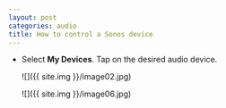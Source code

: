 ```yaml
---
layout: post
categories: audio
title: How to control a Sonos device
---
```


 * Select **My Devices**. Tap on the desired audio device.

    ![]({{ site.img }}/image02.jpg)

    ![]({{ site.img }}/image06.jpg)